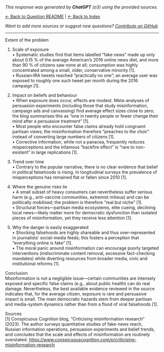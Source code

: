 <!-- 
Generated by: chatgpt
Model: o3
Prompt type: sources
Generated at: 2025-06-08T21:18:19.686734
-->

*This response was generated by **ChatGPT** (o3) using the provided sources.*

[← Back to Question README](README.md) | [← Back to Index](../README.md)

*Want to add more sources or suggest new questions? [Contribute on GitHub](https://github.com/justinwest/SuggestedSources)*

---

Extent of the problem

1. Scale of exposure  
   • Systematic studies find that items labelled “fake news” made up only about 0.15 % of the average American’s 2016 online news diet, and more than 90 % of citizens saw none at all; consumption was highly concentrated among a small, older, conservative minority [1].  
   • Russian‐IRA tweets reached “practically no one”; an average user was exposed to roughly one such tweet per month during the 2016 campaign [1].

2. Impact on beliefs and behaviour  
   • When exposure does occur, effects are modest. Meta-analyses of persuasion experiments (including those that study misinformation, campaign ads and canvassing) find average effect sizes close to zero; the blog summarises this as “one in twenty people or fewer change their mind after a persuasive treatment” [1].  
   • Most people who encounter false claims already hold congruent partisan views; the misinformation therefore “preaches to the choir” instead of converting large numbers of citizens [1].  
   • Corrective information, while not a panacea, frequently reduces misperceptions and the infamous “backfire effect” is “rare to non-existent” in large replications [1].

3. Trend over time  
   • Contrary to the popular narrative, there is no clear evidence that belief in political falsehoods is rising. In longitudinal surveys the prevalence of misperceptions has remained flat or fallen since 2010 [1].

4. Where the genuine risks lie  
   • A small subset of heavy consumers can nevertheless suffer serious harm (e.g., anti-vaccine communities, extremist milieus) and can be politically mobilised; the problem is therefore “real but niche” [1].  
   • Structural forces—partisan media ecosystems, elite cueing, declining local news—likely matter more for democratic dysfunction than isolated pieces of misinformation, yet they receive less attention [1].

5. Why the danger is easily exaggerated  
   • Shocking falsehoods are highly shareable and thus over-represented in journalists’ social-media feeds; this fosters a perception that “everything online is fake” [1].  
   • The moral panic around misinformation can encourage poorly targeted interventions (indiscriminate content removal, excessive fact-checking mandates) while diverting resources from broader media, civic and institutional reforms [1].

Conclusion  
Misinformation is not a negligible issue—certain communities are intensely exposed and specific false claims (e.g., about public health) can do real damage. Nevertheless, the best available evidence reviewed in the source indicates that, for the average citizen, exposure is rare and persuasive impact is small. The main democratic hazards stem from deeper partisan and media-system dynamics rather than from a flood of viral falsehoods [1].

Sources  
[1] Conspicuous Cognition blog, “Criticising misinformation research” (2023). The author surveys quantitative studies of fake-news reach, Russian information operations, persuasion experiments and belief trends, and concludes that the scale and effects of misinformation are routinely overstated. https://www.conspicuouscognition.com/p/criticising-misinformation-research